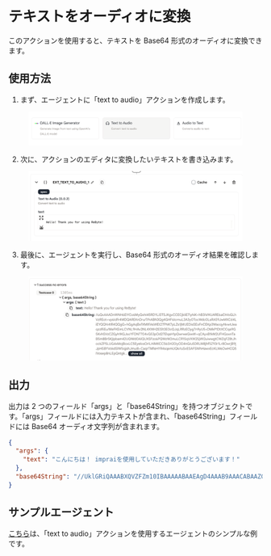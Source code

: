 # テキストをオーディオに変換

このアクションを使用すると、テキストを Base64 形式のオーディオに変換できます。

## 使用方法

1. まず、エージェントに「text to audio」アクションを作成します。

<figure><img src="../../../../images/tta-1.png"></figure>

2. 次に、アクションのエディタに変換したいテキストを書き込みます。

<figure><img src="../../../../images/tta-2.png"></figure>

3. 最後に、エージェントを実行し、Base64 形式のオーディオ結果を確認します。

<figure><img src="../../../../images/tta-3.png"></figure>

## 出力

出力は 2 つのフィールド「args」と「base64String」を持つオブジェクトです。「args」フィールドには入力テキストが含まれ、「base64String」フィールドには Base64 オーディオ文字列が含まれます。

```json
{
  "args": {
    "text": "こんにちは！ impraiを使用していただきありがとうございます！"
  },
  "base64String": "//UklGRiQAAABXQVZFZm10IBAAAAABAAEAgD4AAAB9AAACABAAZGF0YQAAAAAA..."
}
```

## サンプルエージェント

[こちら](https://imprai.ai/p/21b2295005587a5375d8/callable/30fb713f62a5a2b562a3/editor#1)は、「text to audio」アクションを使用するエージェントのシンプルな例です。
